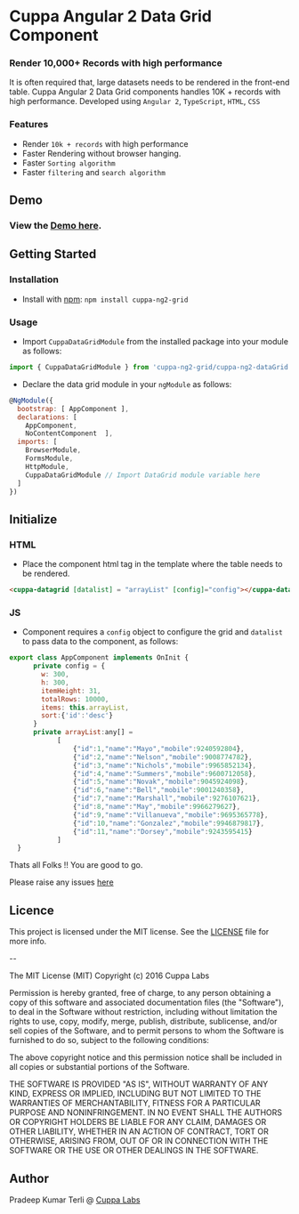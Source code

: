 # Cuppa Angular 2 Data Grid Component
### Render 10,000+ Records with high performance
It is often required that, large datasets needs to be rendered in the front-end table. Cuppa Angular 2 Data Grid components handles 10K + records with high performance. Developed using `Angular 2`, `TypeScript`, `HTML`, `CSS` 

### Features
- Render `10k + records` with high performance
- Faster Rendering without browser hanging.
- Faster `Sorting algorithm`
- Faster `filtering` and `search algorithm`


## Demo
### View the [Demo here](https://cuppalabs.github.io/angular2-dataGrid/).

## Getting Started

### Installation
- Install with [npm](https://www.npmjs.com/package/cuppa-ng2-grid):
    `npm install cuppa-ng2-grid `

### Usage

- Import `CuppaDataGridModule` from the installed package into your module as follows:

```js
import { CuppaDataGridModule } from 'cuppa-ng2-grid/cuppa-ng2-dataGrid';
```
- Declare the data grid module in your `ngModule` as follows:

```js
@NgModule({
  bootstrap: [ AppComponent ],
  declarations: [
    AppComponent,
    NoContentComponent  ],
  imports: [
    BrowserModule, 
    FormsModule,
    HttpModule,
    CuppaDataGridModule // Import DataGrid module variable here
  ]
})
```

## Initialize

### HTML
- Place the component html tag in the template where the table needs to be rendered.
```html
<cuppa-datagrid [datalist] = "arrayList" [config]="config"></cuppa-datagrid>
```

### JS 
- Component requires a `config` object to configure the grid and `datalist` to pass data to the component, as follows:

```js 
export class AppComponent implements OnInit {
      private config = {
        w: 300,
        h: 300,
        itemHeight: 31,
        totalRows: 10000,
        items: this.arrayList,
        sort:{'id':'desc'}
      }
      private arrayList:any[] =
            [
                {"id":1,"name":"Mayo","mobile":9240592804},
                {"id":2,"name":"Nelson","mobile":9008774782},
                {"id":3,"name":"Nichols","mobile":9965852134},
                {"id":4,"name":"Summers","mobile":9600712058},
                {"id":5,"name":"Novak","mobile":9045924098},
                {"id":6,"name":"Bell","mobile":9001240358},
                {"id":7,"name":"Marshall","mobile":9276107621},
                {"id":8,"name":"May","mobile":9966279627},
                {"id":9,"name":"Villanueva","mobile":9695365778},
                {"id":10,"name":"Gonzalez","mobile":9946879817},
                {"id":11,"name":"Dorsey","mobile":9243595415}
            ]
  }
```

Thats all Folks !! You are good to go.

Please raise any issues [here](https://github.com/CuppaLabs/angular2-dataGrid/issues)

## Licence

This project is licensed under the MIT license. See the [LICENSE](LICENSE) file for more info.

--

The MIT License (MIT)
Copyright (c) 2016 Cuppa Labs

Permission is hereby granted, free of charge, to any person obtaining a copy
of this software and associated documentation files (the "Software"), to deal
in the Software without restriction, including without limitation the rights
to use, copy, modify, merge, publish, distribute, sublicense, and/or sell
copies of the Software, and to permit persons to whom the Software is
furnished to do so, subject to the following conditions:

The above copyright notice and this permission notice shall be included in
all copies or substantial portions of the Software.

THE SOFTWARE IS PROVIDED "AS IS", WITHOUT WARRANTY OF ANY KIND, EXPRESS OR
IMPLIED, INCLUDING BUT NOT LIMITED TO THE WARRANTIES OF MERCHANTABILITY,
FITNESS FOR A PARTICULAR PURPOSE AND NONINFRINGEMENT. IN NO EVENT SHALL THE
AUTHORS OR COPYRIGHT HOLDERS BE LIABLE FOR ANY CLAIM, DAMAGES OR OTHER
LIABILITY, WHETHER IN AN ACTION OF CONTRACT, TORT OR OTHERWISE, ARISING FROM,
OUT OF OR IN CONNECTION WITH THE SOFTWARE OR THE USE OR OTHER DEALINGS IN
THE SOFTWARE.

## Author
Pradeep Kumar Terli  @ [Cuppa Labs](http://www.cuppalabs.com)

